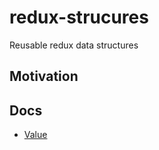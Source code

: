 # redux-strucures
Reusable redux data structures

## Motivation
## Docs

- [Value](https://github.com/thk2b/redux-structures/blob/master/src/Value/docs.md)
